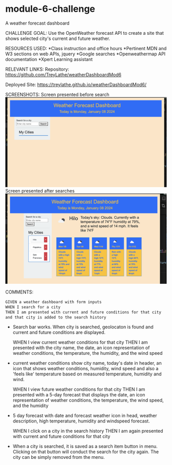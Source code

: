 # module-6-challenge
A weather forecast dashboard

CHALLENGE GOAL:
Use the OpenWeather forecast API to create a site that shows selected city's current and future weather.

RESOURCES USED:
*Class instruction and office hours
*Pertinent MDN and W3 sections on web APIs, jquery
*Google searches
*Openweathermap API documentation
*Xpert Learning assistant

RELEVANT LINKS:
Repository: https://github.com/TreyLathe/weatherDashboardMod6

Deployed Site: https://treylathe.github.io/weatherDashboardMod6/

SCREENSHOTS:
Screen presented before search
![before city search](assets/weatherdashboard1.png)
Screen presented after searches
![after city searches](assets/weatherdashboard2.png)

COMMENTS:

    GIVEN a weather dashboard with form inputs
    WHEN I search for a city
    THEN I am presented with current and future conditions for that city and that city is added to the search history

* Search bar works. When city is searched, geolocaton is found and current and future conditions are displayed.

    WHEN I view current weather conditions for that city
    THEN I am presented with the city name, the date, an icon representation of weather conditions, the temperature, the humidity, and the wind speed

* current weather conditions show city name, today's date in header, an icon that shows weather conditions, humidity, wind speed and also a 'feels like' temperature based on measured temperature, humidity and wind. 

    WHEN I view future weather conditions for that city
    THEN I am presented with a 5-day forecast that displays the date, an icon representation of weather conditions, the temperature, the wind speed, and the humidity

* 5 day forecast with date and forecast weather icon in head, weather description, high temperature, humidity and windspeed forecast.

    WHEN I click on a city in the search history
    THEN I am again presented with current and future conditions for that city

* When a city is searched, it is saved as a search item button in menu. Clicking on that button will conduct the search for the city again. The city can be simply removed from the menu. 
